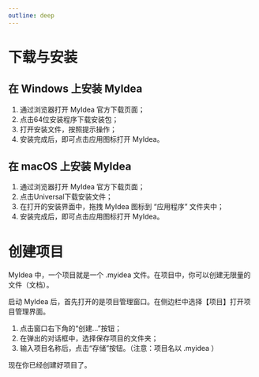 ```yaml
---
outline: deep
---
```


# 下载与安装

## 在 Windows 上安装 MyIdea

1. 通过浏览器打开 MyIdea 官方下载页面；
2. 点击64位安装程序下载安装包；
3. 打开安装文件，按照提示操作；
4. 安装完成后，即可点击应用图标打开 MyIdea。

## 在 macOS 上安装 MyIdea

1. 通过浏览器打开 MyIdea 官方下载页面；
2. 点击Universal下载安装文件；
3. 在打开的安装界面中，拖拽 MyIdea 图标到 “应用程序” 文件夹中；
4. 安装完成后，即可点击应用图标打开 MyIdea。

# 创建项目

MyIdea 中，一个项目就是一个 .myidea 文件。在项目中，你可以创建无限量的文件（文档）。

启动 MyIdea 后，首先打开的是项目管理窗口。在侧边栏中选择【项目】打开项目管理界面。

1. 点击窗口右下角的“创建...”按钮；
2. 在弹出的对话框中，选择保存项目的文件夹；
3. 输入项目名称后，点击“存储”按钮。（注意：项目名以 .myidea ）

现在你已经创建好项目了。

